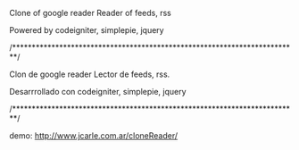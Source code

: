 Clone of google reader
Reader of feeds, rss

Powered by codeigniter, simplepie, jquery

/*************************************************************************/

Clon de google reader
Lector de feeds, rss.

Desarrrollado con codeigniter, simplepie, jquery

/*************************************************************************/

demo: http://www.jcarle.com.ar/cloneReader/